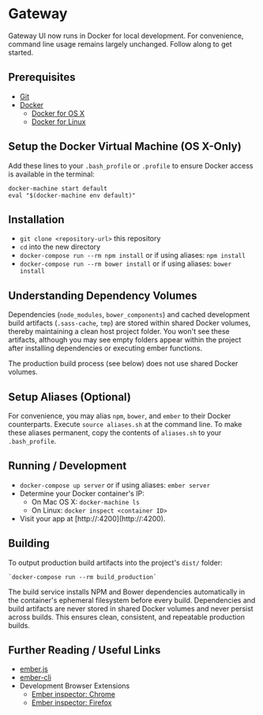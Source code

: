 # Gateway
Gateway UI now runs in Docker for local development.  For convenience, command
line usage remains largely unchanged.  Follow along to get started.


## Prerequisites
* [Git](http://git-scm.com/)
* [Docker](http://docker.com/)
  * [Docker for OS X](https://docs.docker.com/installation/mac/)
  * [Docker for Linux](https://docs.docker.com/installation/)


## Setup the Docker Virtual Machine (OS X-Only)
Add these lines to your `.bash_profile` or `.profile` to ensure Docker access
is available in the terminal:

    docker-machine start default
    eval "$(docker-machine env default)"


## Installation
* `git clone <repository-url>` this repository
* `cd` into the new directory
* `docker-compose run --rm npm install` or if using aliases:
`npm install`
* `docker-compose run --rm bower install` or if using aliases:
`bower install`


## Understanding Dependency Volumes
Dependencies (`node_modules`, `bower_components`) and cached development build
artifacts (`.sass-cache`, `tmp`) are stored within shared Docker volumes,
thereby maintaining a clean host project folder.  You won't see these artifacts,
although you may see empty folders appear within the project after installing
dependencies or executing ember functions.

The production build process (see below) does not use shared Docker volumes.


## Setup Aliases (Optional)
For convenience, you may alias `npm`, `bower`, and `ember` to their Docker
counterparts.  Execute `source aliases.sh` at the command line.  To make these
aliases permanent, copy the contents of `aliases.sh` to your `.bash_profile`.


## Running / Development
* `docker-compose up server` or if using aliases:  `ember server`
* Determine your Docker container's IP:
  * On Mac OS X:  `docker-machine ls`
  * On Linux:  `docker inspect <container ID>`
* Visit your app at
[http://<docker-machine ip>:4200](http://<docker-machine ip>:4200).


## Building
To output production build artifacts into the project's `dist/` folder:

    `docker-compose run --rm build_production`

The build service installs NPM and Bower dependencies automatically in the
container's ephemeral filesystem before every build.  Dependencies and build
artifacts are never stored in shared Docker volumes and never persist across
builds.  This ensures clean, consistent, and repeatable production builds.


## Further Reading / Useful Links
* [ember.js](http://emberjs.com/)
* [ember-cli](http://www.ember-cli.com/)
* Development Browser Extensions
  * [Ember inspector:  Chrome](https://chrome.google.com/webstore/detail/ember-inspector/bmdblncegkenkacieihfhpjfppoconhi)
  * [Ember inspector:  Firefox](https://addons.mozilla.org/en-US/firefox/addon/ember-inspector/)
